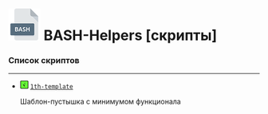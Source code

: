 # <img src="/.img/icon_bash.png"/> BASH-Helpers [скрипты]

### Список скриптов

------

- <img src="/.img/icon_g.png"/> [`1th-template`](https://github.com/vitalyprohorenko/bash-helpers/tree/master/scripts/1th-template)

  Шаблон-пустышка с минимумом функционала
